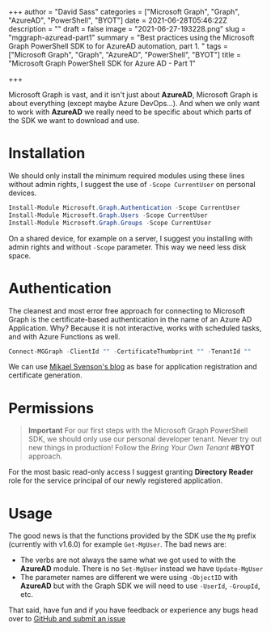 +++
author = "David Sass"
categories = ["Microsoft Graph", "Graph", "AzureAD", "PowerShell", "BYOT"]
date = 2021-06-28T05:46:22Z
description = ""
draft = false
image = "2021-06-27-193228.png"
slug = "mggraph-azuread-part1"
summary = "Best practices using the Microsoft Graph PowerShell SDK to for AzureAD automation, part 1. "
tags = ["Microsoft Graph", "Graph", "AzureAD", "PowerShell", "BYOT"]
title = "Microsoft Graph PowerShell SDK for Azure AD - Part 1"

+++


Microsoft Graph is vast, and it isn't just about **AzureAD**, Microsoft Graph is about everything (except maybe Azure DevOps...). And when we only want to work with **AzureAD** we really need to be specific about which parts of the SDK we want to download and use.

# Installation
We should only install the minimum required modules using these lines without admin rights, I suggest the use of `-Scope CurrentUser` on personal devices.

```PowerShell
Install-Module Microsoft.Graph.Authentication -Scope CurrentUser
Install-Module Microsoft.Graph.Users -Scope CurrentUser
Install-Module Microsoft.Graph.Groups -Scope CurrentUser
```

On a shared device, for example on a server, I suggest you installing with admin rights and without `-Scope` parameter. This way we need less disk space. 

# Authentication

The cleanest and most error free approach for connecting to Microsoft Graph is the certificate-based authentication in the name of an Azure AD Application. Why? Because it is not interactive, works with scheduled tasks, and with Azure Functions as well.

```PowerShell
Connect-MGGraph -ClientId "" -CertificateThumbprint "" -TenantId ""
```

We can use [Mikael Svenson's blog](https://www.techmikael.com/2018/04/how-to-run-azuread-powershell.html) as base for application registration and certificate generation. 

# Permissions

> **Important**
> For our first steps with the Microsoft Graph PowerShell SDK, we should only use our personal developer tenant. Never try out new things in production! Follow the *Bring Your Own Tenant* **#BYOT** approach.

For the most basic read-only access I suggest granting **Directory Reader** role for the service principal of our newly registered application.

# Usage

The good news is that the functions provided by the SDK use the `Mg` prefix (currently with v1.6.0) for example `Get-MgUser`. The bad news are:

- The verbs are not always the same what we got used to with the **AzureAD** module. There is no `Set-MgUser` instead we have `Update-MgUser`
- The parameter names are different we were using `-ObjectID` with **AzureAD** but with the Graph SDK we will need to use `-UserId`, `-GroupId`, etc. 

That said, have fun and if you have feedback or experience any bugs head over to [GitHub and submit an issue](https://github.com/microsoftgraph/msgraph-sdk-powershell/issues)






